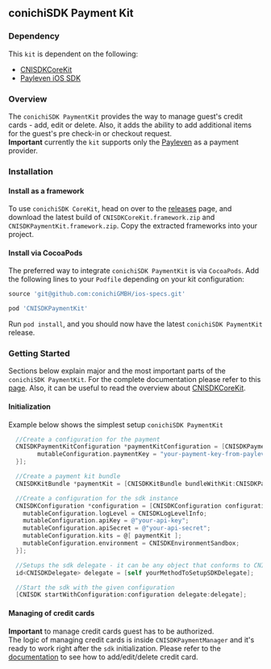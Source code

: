 ## conichiSDK Payment Kit

### Dependency

This `kit` is dependent on the following:
* [CNISDKCoreKit](https://github.com/conichiGMBH/conichi-ios-sdk/blob/master/Docs/CNISDKCoreKit.md)
* [Payleven iOS SDK](https://github.com/payleven/Mobile-API-iOS)

### Overview

The `conichiSDK PaymentKit` provides the way to manage guest's credit cards - add, edit or delete. Also, it adds the ability to add additional items for the guest's pre check-in or checkout request.  
__Important__ currently the `kit` supports only the [Payleven](https://payleven.de/) as a payment provider.

### Installation

#### Install as a framework

To use `conichiSDK CoreKit`, head on over to the [releases](https://github.com/conichiGMBH/conichi-ios-sdk/releases) page, and download the latest build of `CNISDKCoreKit.framework.zip` and `CNISDKPaymentKit.framework.zip`. Copy the extracted frameworks into your project.

#### Install via CocoaPods

The preferred way to integrate `conichiSDK PaymentKit` is via `CocoaPods`. Add the following lines to your `Podfile` depending on your kit configuration:
```ruby
source 'git@github.com:conichiGMBH/ios-specs.git'

pod 'CNISDKPaymentKit'
```
Run `pod install`, and you should now have the latest `conichiSDK PaymentKit` release.

### Getting Started

Sections below explain major and the most important parts of the `conichiSDK PaymentKit`. For the complete documentation please refer to this [page](https://conichigmbh.github.io/ios/docs/CNISDKPaymentKit/apple_doc/index.html). Also, it can be useful to read the overview about [CNISDKCoreKit](https://github.com/conichiGMBH/conichi-ios-sdk/blob/master/Docs/CNISDKCoreKit.md).

#### Initialization

Example below shows the simplest setup `conichiSDK PaymentKit`

```objective-c
  //Create a configuration for the payment
  CNISDKPaymentKitConfiguration *paymentKitConfiguration = [CNISDKPaymentKitConfiguration configurationWithBlock:^(id<CNISDKMutablePaymentKitConfiguration> \_Nonnull mutableConfiguration) {
        mutableConfiguration.paymentKey = "your-payment-key-from-payleven";
  }];

  //Create a payment kit bundle
  CNISDKKitBundle *paymentKit = [CNISDKKitBundle bundleWithKit:CNISDKPaymentKit configuration:paymentKitConfiguration]

  //Create a configuration for the sdk instance
  CNISDKConfiguration *configuration = [CNISDKConfiguration configurationWithBlock:^(id<CNISDKMutableConfiguration> \_Nonnull mutableConfiguration) {
    mutableConfiguration.logLevel = CNISDKLogLevelInfo;
    mutableConfiguration.apiKey = @"your-api-key";
    mutableConfiguration.apiSecret = @"your-api-secret";
    mutableConfiguration.kits = @[ paymentKit ];
    mutableConfiguration.environment = CNISDKEnvironmentSandbox;
  }];

  //Setups the sdk delegate - it can be any object that conforms to CNISDKDelegate protocol
  id<CNISDKDelegate> delegate = [self yourMethodToSetupSDKDelegate];

  //Start the sdk with the given configuration
  [CNISDK startWithConfiguration:configuration delegate:delegate];
```

#### Managing of credit cards

__Important__ to manage credit cards guest has to be authorized.  
The logic of managing credit cards is inside `CNISDKPaymentManager` and it's ready to work right after the `sdk` initialization. Please refer to the [documentation](https://conichigmbh.github.io/ios/docs/CNISDKPaymentKit/Classes/CNISDKPaymentManager.html) to see how to add/edit/delete credit card.
